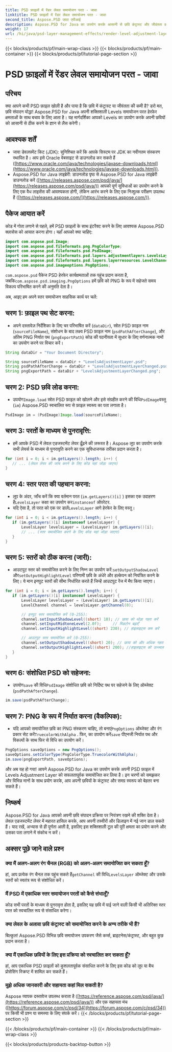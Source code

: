 ```yaml
---
title: PSD फ़ाइलों में रेंडर लेवल समायोजन परत - जावा
linktitle: PSD फ़ाइलों में रेंडर लेवल समायोजन परत - जावा
second_title: Aspose.PSD जावा एपीआई
description: Aspose.PSD for Java का उपयोग करके आसानी से छवि कंट्रास्ट और जीवंतता को बढ़ाने का तरीका जानें। इस चरण-दर-चरण मार्गदर्शिका के साथ लेवल एडजस्टमेंट लेयर्स में महारत हासिल करें।
weight: 17
url: /hi/java/psd-layer-management-effects/render-level-adjustment-layer-psd/
---
```


{{< blocks/products/pf/main-wrap-class >}}
{{< blocks/products/pf/main-container >}}
{{< blocks/products/pf/tutorial-page-section >}}

# PSD फ़ाइलों में रेंडर लेवल समायोजन परत - जावा

## परिचय

क्या आपने कभी PSD फ़ाइल खोली है और पाया है कि छवि में कंट्रास्ट या जीवंतता की कमी है? डरो मत, छवि संपादन योद्धा! Aspose.PSD for Java अपनी शक्तिशाली Levels समायोजन परत हेरफेर क्षमताओं के साथ बचाव के लिए आता है। यह मार्गदर्शिका आपको Levels का उपयोग करके अपनी छवियों को आसानी से ठीक करने के ज्ञान से लैस करेगी। 

## आवश्यक शर्तें

- जावा डेवलपमेंट किट (JDK): सुनिश्चित करें कि आपके सिस्टम पर JDK का नवीनतम संस्करण स्थापित है। आप इसे Oracle वेबसाइट से डाउनलोड कर सकते हैं ([https://www.oracle.com/java/technologies/javase-downloads.html](https://www.oracle.com/java/technologies/javase-downloads.html)).
- Aspose.PSD for Java लाइब्रेरी: डाउनलोड पृष्ठ से Aspose.PSD for Java लाइब्रेरी डाउनलोड करें ([https://releases.aspose.com/psd/java/](https://releases.aspose.com/psd/java/)) आपको पूर्ण सुविधाओं का उपयोग करने के लिए एक वैध लाइसेंस की आवश्यकता होगी, लेकिन आरंभ करने के लिए एक निःशुल्क परीक्षण उपलब्ध है ([https://releases.aspose.com/](https://releases.aspose.com/)).

## पैकेज आयात करें

कोड में गोता लगाने से पहले, हमें PSD फ़ाइलों के साथ इंटरैक्ट करने के लिए आवश्यक Aspose.PSD क्लासेस को आयात करना होगा। यहाँ आपको क्या चाहिए:

```java
import com.aspose.psd.Image;
import com.aspose.psd.fileformats.png.PngColorType;
import com.aspose.psd.fileformats.psd.PsdImage;
import com.aspose.psd.fileformats.psd.layers.adjustmentlayers.LevelsLayer;
import com.aspose.psd.fileformats.psd.layers.layerresources.LevelChannel;
import com.aspose.psd.imageoptions.PngOptions;
```

`com.aspose.psd` पैकेज PSD हेरफेर कार्यक्षमताओं तक पहुंच प्रदान करता है, जबकि`com.aspose.psd.imaging.PngOptions` हमें छवि को PNG के रूप में सहेजते समय विकल्प परिभाषित करने की अनुमति देता है।

अब, आइए हम अपने स्तर समायोजन साहसिक कार्य पर चलें:

## चरण 1: फ़ाइल पथ सेट करना:

- अपने दस्तावेज़ निर्देशिका के लिए चर परिभाषित करें (`dataDir`), स्रोत PSD फ़ाइल नाम (`sourceFileName`), संशोधन के बाद लक्ष्य PSD फ़ाइल नाम (`psdPathAfterChange`), और अंतिम PNG निर्यात पथ (`pngExportPath`) कोड की पठनीयता में सुधार के लिए वर्णनात्मक नामों का उपयोग करने पर विचार करें।

```java
String dataDir = "Your Document Directory";

String sourceFileName = dataDir + "LevelsAdjustmentLayer.psd";
String psdPathAfterChange = dataDir + "LevelsAdjustmentLayerChanged.psd";
String pngExportPath = dataDir + "LevelsAdjustmentLayerChanged.png";
```

## चरण 2: PSD छवि लोड करना:

-  उपयोग`Image.load` स्रोत PSD फ़ाइल को खोलने और इसे संग्रहीत करने की विधि`PsdImage`वस्तु (`im`) Aspose.PSD स्वचालित रूप से फ़ाइल स्वरूप का पता लगाता है।

```java
PsdImage im = (PsdImage)Image.load(sourceFileName);
```

## चरण 3: परतों के माध्यम से पुनरावृत्ति:

- हमें आपके PSD में लेवल एडजस्टमेंट लेयर ढूँढ़ने की ज़रूरत है। Aspose लूप का उपयोग करके सभी लेयर्स के माध्यम से पुनरावृति करने का एक सुविधाजनक तरीका प्रदान करता है।

```java
for (int i = 0; i < im.getLayers().length; i++) {
   // ... (लेवल लेयर की जांच करने के लिए कोड यहां जोड़ा जाएगा)
}
```

## चरण 4: स्तर परत की पहचान करना:

- लूप के अंदर, जाँच करें कि क्या वर्तमान परत (`im.getLayers()[i]` ) इसका एक उदाहरण है`LevelsLayer` कक्षा का उपयोग कर`instanceof` ऑपरेटर. 
-  यदि ऐसा है, तो परत को एक पर डालें`LevelsLayer` आगे हेरफेर के लिए वस्तु।

```java
for (int i = 0; i < im.getLayers().length; i++) {
   if (im.getLayers()[i] instanceof LevelsLayer) {
	   LevelsLayer levelsLayer = (LevelsLayer) im.getLayers()[i];
	   // ... (स्तर समायोजित करने के लिए कोड यहां जोड़ा जाएगा)
   }
}
```
## चरण 5: स्तरों को ठीक करना (जारी):

-  आउटपुट स्तर को समायोजित करने के लिए निम्न का उपयोग करें:`setOutputShadowLevel` और`setOutputHighlightLevel` परिणामी छवि के अंधेरे और हल्केपन को नियंत्रित करने के लिए। ये मान इनपुट स्तरों की सीमा निर्धारित करते हैं जिन्हें आउटपुट रेंज में मैप किया जाएगा।

```java
for (int i = 0; i < im.getLayers().length; i++) {
   if (im.getLayers()[i] instanceof LevelsLayer) {
	   LevelsLayer levelsLayer = (LevelsLayer) im.getLayers()[i];
	   LevelChannel channel = levelsLayer.getChannel(0);

	   // इनपुट स्तर समायोजित करें (0-255):
	   channel.setInputShadowLevel((short) 10); // छाया को थोड़ा गहरा करें
	   channel.setInputMidtoneLevel(2.0f);     // मिडटोन बढ़ाएँ
	   channel.setInputHighlightLevel((short) 230); // हाइलाइट्स कम करें

	   // आउटपुट स्तर समायोजित करें (0-255):
	   channel.setOutputShadowLevel((short) 20); // छाया को और अधिक गहरा करें
	   channel.setOutputHighlightLevel((short) 200); //हाइलाइट्स को उज्ज्वल करें
   }
}
```

## चरण 6: संशोधित PSD को सहेजना:

-  उपयोग`save` की विधि`PsdImage` संशोधित छवि को निर्दिष्ट पथ पर सहेजने के लिए ऑब्जेक्ट (`psdPathAfterChange`).

```java
im.save(psdPathAfterChange);
```

## चरण 7: PNG के रूप में निर्यात करना (वैकल्पिक):

-  यदि आपको समायोजित छवि का PNG संस्करण चाहिए, तो बनाएं`PngOptions` ऑब्जेक्ट और रंग प्रकार सेट करें`TruecolorWithAlpha` . फिर, का उपयोग करें`save` पीएनजी निर्यात पथ और विकल्पों के साथ फिर से विधि का उपयोग करें।

```java
PngOptions saveOptions = new PngOptions();
saveOptions.setColorType(PngColorType.TruecolorWithAlpha);
im.save(pngExportPath, saveOptions);
```

और अब यह हो गया! आपने Aspose.PSD for Java का उपयोग करके अपनी PSD फ़ाइल में Levels Adjustment Layer को सफलतापूर्वक समायोजित कर लिया है। इन चरणों को समझकर और विभिन्न मानों के साथ प्रयोग करके, आप अपनी छवियों के कंट्रास्ट और समग्र स्वरूप को बेहतर बना सकते हैं।

## निष्कर्ष

Aspose.PSD for Java आपको अपनी छवि संपादन प्रक्रिया पर नियंत्रण रखने की शक्ति देता है। लेवल एडजस्टमेंट लेयर में महारत हासिल करके, आप अपनी तस्वीरों और डिज़ाइन में नई जान डाल सकते हैं। याद रखें, अभ्यास से ही पूर्णता आती है, इसलिए इस शक्तिशाली टूल की पूरी क्षमता का प्रयोग करने और उसका पता लगाने में संकोच न करें।
 
## अक्सर पूछे जाने वाले प्रश्न

### क्या मैं अलग-अलग रंग चैनल (RGB) को अलग-अलग समायोजित कर सकता हूँ? 
हां, आप प्रत्येक रंग चैनल तक पहुंच सकते हैं`getChannel` की विधि`LevelsLayer` ऑब्जेक्ट और उसके स्तरों को स्वतंत्र रूप से संशोधित करें।

### मैं PSD में एकाधिक स्तर समायोजन परतों को कैसे संभालूँ?
कोड सभी परतों के माध्यम से पुनरावृत्त होता है, इसलिए यह छवि में पाई जाने वाली किसी भी अतिरिक्त स्तर परत को स्वचालित रूप से संसाधित करेगा।

### क्या लेवल के अलावा छवि कंट्रास्ट को समायोजित करने के अन्य तरीके भी हैं?
बिल्कुल! Aspose.PSD विभिन्न छवि समायोजन उपकरण जैसे कर्व्स, ब्राइटनेस/कंट्रास्ट, और बहुत कुछ प्रदान करता है।

### क्या मैं एकाधिक छवियों के लिए इस प्रक्रिया को स्वचालित कर सकता हूँ? 
हां, आप एकाधिक PSD फ़ाइलों को कुशलतापूर्वक संसाधित करने के लिए इस कोड को लूप या बैच प्रोसेसिंग स्क्रिप्ट में शामिल कर सकते हैं।

### मुझे अधिक जानकारी और सहायता कहां मिल सकती है?
Aspose व्यापक दस्तावेज उपलब्ध कराता है ([https://reference.aspose.com/psd/java/](https://reference.aspose.com/psd/java/)) और एक सहायता मंच ([https://forum.aspose.com/c/psd/34](https://forum.aspose.com/c/psd/34)) पर किसी भी प्रश्न या समस्या के लिए संपर्क करें।
{{< /blocks/products/pf/tutorial-page-section >}}

{{< /blocks/products/pf/main-container >}}
{{< /blocks/products/pf/main-wrap-class >}}

{{< blocks/products/products-backtop-button >}}
